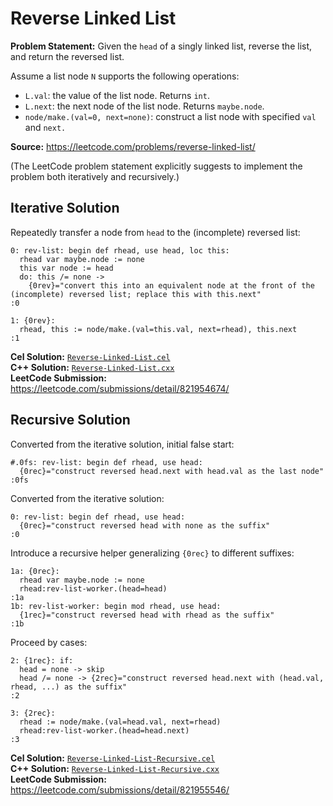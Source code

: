 # Reverse Linked List

**Problem Statement:** Given the `head` of a singly linked list,
reverse the list, and return the reversed list.

Assume a list node `N` supports the following operations:

- `L.val`: the value of the list node. Returns `int`.
- `L.next`: the next node of the list node. Returns `maybe.node`.
- `node/make.(val=0, next=none)`: construct a list node with specified
  `val` and `next.`

**Source:** https://leetcode.com/problems/reverse-linked-list/

(The LeetCode problem statement explicitly suggests to implement the
problem both iteratively and recursively.)

## Iterative Solution

Repeatedly transfer a node from `head` to the (incomplete) reversed list:

    0: rev-list: begin def rhead, use head, loc this:
      rhead var maybe.node := none
      this var node := head
      do: this /= none ->
        {0rev}="convert this into an equivalent node at the front of the (incomplete) reversed list; replace this with this.next"
    :0
    
    1: {0rev}:
      rhead, this := node/make.(val=this.val, next=rhead), this.next
    :1

**Cel Solution:** [`Reverse-Linked-List.cel`](../../cel-examples/leetcode-60/Reverse-Linked-List.cel)  
**C++ Solution:** [`Reverse-Linked-List.cxx`](../../c++-examples/leetcode-60/Reverse-Linked-List.cxx)  
**LeetCode Submission:** <https://leetcode.com/submissions/detail/821954674/>

## Recursive Solution

Converted from the iterative solution, initial false start:

    #.0fs: rev-list: begin def rhead, use head:
      {0rec}="construct reversed head.next with head.val as the last node"
    :0fs

Converted from the iterative solution:
    
    0: rev-list: begin def rhead, use head:
      {0rec}="construct reversed head with none as the suffix"
    :0

Introduce a recursive helper generalizing `{0rec}` to different suffixes:

    1a: {0rec}:
      rhead var maybe.node := none
      rhead:rev-list-worker.(head=head)
    :1a
    1b: rev-list-worker: begin mod rhead, use head:
      {1rec}="construct reversed head with rhead as the suffix"
    :1b

Proceed by cases:

    2: {1rec}: if:
      head = none -> skip
      head /= none -> {2rec}="construct reversed head.next with (head.val, rhead, ...) as the suffix"
    :2
    
    3: {2rec}:
      rhead := node/make.(val=head.val, next=rhead)
      rhead:rev-list-worker.(head=head.next)
    :3

**Cel Solution:** [`Reverse-Linked-List-Recursive.cel`](../../cel-examples/leetcode-60/Reverse-Linked-List-Recursive.cel)  
**C++ Solution:** [`Reverse-Linked-List-Recursive.cxx`](../../c++-examples/leetcode-60/Reverse-Linked-List-Recursive.cxx)  
**LeetCode Submission:** <https://leetcode.com/submissions/detail/821955546/>

